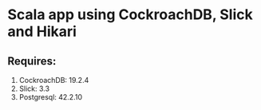 # Scala app using CockroachDB, Slick and Hikari

## Requires:
1. CockroachDB: 19.2.4
2. Slick: 3.3
3. Postgresql: 42.2.10
